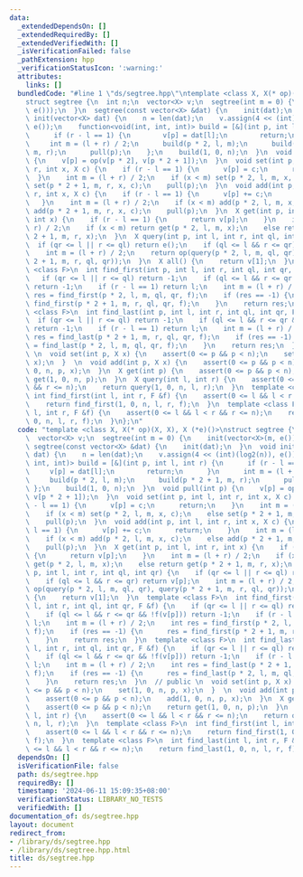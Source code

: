 ```yaml
---
data:
  _extendedDependsOn: []
  _extendedRequiredBy: []
  _extendedVerifiedWith: []
  _isVerificationFailed: false
  _pathExtension: hpp
  _verificationStatusIcon: ':warning:'
  attributes:
    links: []
  bundledCode: "#line 1 \"ds/segtree.hpp\"\ntemplate <class X, X(* op)(X, X), X (*e)()>\n\
    struct segtree {\n  int n;\n  vector<X> v;\n  segtree(int m = 0) {\n    init(vector<X>(m,\
    \ e()));\n  }\n  segtree(const vector<X> &dat) {\n    init(dat);\n  }\n  void\
    \ init(vector<X> dat) {\n    n = len(dat);\n    v.assign(4 << (int)(log2(n)),\
    \ e());\n    function<void(int, int, int)> build = [&](int p, int l, int r) {\n\
    \      if (r - l == 1) {\n        v[p] = dat[l];\n        return;\n      }\n \
    \     int m = (l + r) / 2;\n      build(p * 2, l, m);\n      build(p * 2 + 1,\
    \ m, r);\n      pull(p);\n    };\n    build(1, 0, n);\n  }\n  void pull(int p)\
    \ {\n    v[p] = op(v[p * 2], v[p * 2 + 1]);\n  }\n  void set(int p, int l, int\
    \ r, int x, X c) {\n    if (r - l == 1) {\n      v[p] = c;\n      return;\n  \
    \  }\n    int m = (l + r) / 2;\n    if (x < m) set(p * 2, l, m, x, c);\n    else\
    \ set(p * 2 + 1, m, r, x, c);\n    pull(p);\n  }\n  void add(int p, int l, int\
    \ r, int x, X c) {\n    if (r - l == 1) {\n      v[p] += c;\n      return;\n \
    \   }\n    int m = (l + r) / 2;\n    if (x < m) add(p * 2, l, m, x, c);\n    else\
    \ add(p * 2 + 1, m, r, x, c);\n    pull(p);\n  }\n  X get(int p, int l, int r,\
    \ int x) {\n    if (r - l == 1) {\n      return v[p];\n    }\n    int m = (l +\
    \ r) / 2;\n    if (x < m) return get(p * 2, l, m, x);\n    else return get(p *\
    \ 2 + 1, m, r, x);\n  }\n  X query(int p, int l, int r, int ql, int qr) {\n  \
    \  if (qr <= l || r <= ql) return e();\n    if (ql <= l && r <= qr) return v[p];\n\
    \    int m = (l + r) / 2;\n    return op(query(p * 2, l, m, ql, qr), query(p *\
    \ 2 + 1, m, r, ql, qr));\n  }\n  X all() {\n    return v[1];\n  }\n  template\
    \ <class F>\n  int find_first(int p, int l, int r, int ql, int qr, F &f) {\n \
    \   if (qr <= l || r <= ql) return -1;\n    if (ql <= l && r <= qr && !f(v[p]))\
    \ return -1;\n    if (r - l == 1) return l;\n    int m = (l + r) / 2;\n    int\
    \ res = find_first(p * 2, l, m, ql, qr, f);\n    if (res == -1) {\n      res =\
    \ find_first(p * 2 + 1, m, r, ql, qr, f);\n    }\n    return res;\n  }\n  template\
    \ <class F>\n  int find_last(int p, int l, int r, int ql, int qr, F &f) {\n  \
    \  if (qr <= l || r <= ql) return -1;\n    if (ql <= l && r <= qr && !f(v[p]))\
    \ return -1;\n    if (r - l == 1) return l;\n    int m = (l + r) / 2;\n    int\
    \ res = find_last(p * 2 + 1, m, r, ql, qr, f);\n    if (res == -1) {\n      res\
    \ = find_last(p * 2, l, m, ql, qr, f);\n    }\n    return res;\n  }\n  // public\
    \ \n  void set(int p, X x) {\n    assert(0 <= p && p < n);\n    set(1, 0, n, p,\
    \ x);\n  }  \n  void add(int p, X x) {\n    assert(0 <= p && p < n);\n    add(1,\
    \ 0, n, p, x);\n  }\n  X get(int p) {\n    assert(0 <= p && p < n);\n    return\
    \ get(1, 0, n, p);\n  }\n  X query(int l, int r) {\n    assert(0 <= l && l < r\
    \ && r <= n);\n    return query(1, 0, n, l, r);\n  }\n  template <class F>\n \
    \ int find_first(int l, int r, F &f) {\n    assert(0 <= l && l < r && r <= n);\n\
    \    return find_first(1, 0, n, l, r, f);\n  }\n  template <class F>\n  int find_last(int\
    \ l, int r, F &f) {\n    assert(0 <= l && l < r && r <= n);\n    return find_last(1,\
    \ 0, n, l, r, f);\n  }\n};\n"
  code: "template <class X, X(* op)(X, X), X (*e)()>\nstruct segtree {\n  int n;\n\
    \  vector<X> v;\n  segtree(int m = 0) {\n    init(vector<X>(m, e()));\n  }\n \
    \ segtree(const vector<X> &dat) {\n    init(dat);\n  }\n  void init(vector<X>\
    \ dat) {\n    n = len(dat);\n    v.assign(4 << (int)(log2(n)), e());\n    function<void(int,\
    \ int, int)> build = [&](int p, int l, int r) {\n      if (r - l == 1) {\n   \
    \     v[p] = dat[l];\n        return;\n      }\n      int m = (l + r) / 2;\n \
    \     build(p * 2, l, m);\n      build(p * 2 + 1, m, r);\n      pull(p);\n   \
    \ };\n    build(1, 0, n);\n  }\n  void pull(int p) {\n    v[p] = op(v[p * 2],\
    \ v[p * 2 + 1]);\n  }\n  void set(int p, int l, int r, int x, X c) {\n    if (r\
    \ - l == 1) {\n      v[p] = c;\n      return;\n    }\n    int m = (l + r) / 2;\n\
    \    if (x < m) set(p * 2, l, m, x, c);\n    else set(p * 2 + 1, m, r, x, c);\n\
    \    pull(p);\n  }\n  void add(int p, int l, int r, int x, X c) {\n    if (r -\
    \ l == 1) {\n      v[p] += c;\n      return;\n    }\n    int m = (l + r) / 2;\n\
    \    if (x < m) add(p * 2, l, m, x, c);\n    else add(p * 2 + 1, m, r, x, c);\n\
    \    pull(p);\n  }\n  X get(int p, int l, int r, int x) {\n    if (r - l == 1)\
    \ {\n      return v[p];\n    }\n    int m = (l + r) / 2;\n    if (x < m) return\
    \ get(p * 2, l, m, x);\n    else return get(p * 2 + 1, m, r, x);\n  }\n  X query(int\
    \ p, int l, int r, int ql, int qr) {\n    if (qr <= l || r <= ql) return e();\n\
    \    if (ql <= l && r <= qr) return v[p];\n    int m = (l + r) / 2;\n    return\
    \ op(query(p * 2, l, m, ql, qr), query(p * 2 + 1, m, r, ql, qr));\n  }\n  X all()\
    \ {\n    return v[1];\n  }\n  template <class F>\n  int find_first(int p, int\
    \ l, int r, int ql, int qr, F &f) {\n    if (qr <= l || r <= ql) return -1;\n\
    \    if (ql <= l && r <= qr && !f(v[p])) return -1;\n    if (r - l == 1) return\
    \ l;\n    int m = (l + r) / 2;\n    int res = find_first(p * 2, l, m, ql, qr,\
    \ f);\n    if (res == -1) {\n      res = find_first(p * 2 + 1, m, r, ql, qr, f);\n\
    \    }\n    return res;\n  }\n  template <class F>\n  int find_last(int p, int\
    \ l, int r, int ql, int qr, F &f) {\n    if (qr <= l || r <= ql) return -1;\n\
    \    if (ql <= l && r <= qr && !f(v[p])) return -1;\n    if (r - l == 1) return\
    \ l;\n    int m = (l + r) / 2;\n    int res = find_last(p * 2 + 1, m, r, ql, qr,\
    \ f);\n    if (res == -1) {\n      res = find_last(p * 2, l, m, ql, qr, f);\n\
    \    }\n    return res;\n  }\n  // public \n  void set(int p, X x) {\n    assert(0\
    \ <= p && p < n);\n    set(1, 0, n, p, x);\n  }  \n  void add(int p, X x) {\n\
    \    assert(0 <= p && p < n);\n    add(1, 0, n, p, x);\n  }\n  X get(int p) {\n\
    \    assert(0 <= p && p < n);\n    return get(1, 0, n, p);\n  }\n  X query(int\
    \ l, int r) {\n    assert(0 <= l && l < r && r <= n);\n    return query(1, 0,\
    \ n, l, r);\n  }\n  template <class F>\n  int find_first(int l, int r, F &f) {\n\
    \    assert(0 <= l && l < r && r <= n);\n    return find_first(1, 0, n, l, r,\
    \ f);\n  }\n  template <class F>\n  int find_last(int l, int r, F &f) {\n    assert(0\
    \ <= l && l < r && r <= n);\n    return find_last(1, 0, n, l, r, f);\n  }\n};\n"
  dependsOn: []
  isVerificationFile: false
  path: ds/segtree.hpp
  requiredBy: []
  timestamp: '2024-06-11 15:09:35+08:00'
  verificationStatus: LIBRARY_NO_TESTS
  verifiedWith: []
documentation_of: ds/segtree.hpp
layout: document
redirect_from:
- /library/ds/segtree.hpp
- /library/ds/segtree.hpp.html
title: ds/segtree.hpp
---
```

